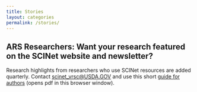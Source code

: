 ```yaml
---
title: Stories
layout: categories
permalink: /stories/
---
```


## ARS Researchers: Want your research featured on the SCINet website and newsletter?

Research highlights from researchers who use SCINet resources are added quarterly. Contact [scinet_vrsc@USDA.GOV](mailto:scinet_vrsc@USDA.GOV?subject=research%20highlight) and use this short [guide for authors](/assets/pdf/research-highlights/Guide-for-SCINet-Research-Highlight-Authors.pdf) (opens pdf in this browser window).

<br>
<br>
